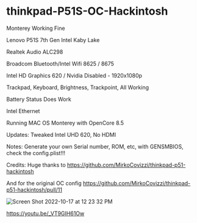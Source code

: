 # thinkpad-P51S-OC-Hackintosh
Monterey Working Fine

Lenovo P51S 7th Gen Intel Kaby Lake

Realtek Audio ALC298

Broadcom Bluetooth/Intel Wifi 8625 / 8675

Intel HD Graphics 620 / Nvidia Disabled - 1920x1080p

Trackpad, Keyboard, Brightness, Trackpoint, All Working

Battery Status Does Work

Intel Ethernet

Running MAC OS Monterey with OpenCore 8.5

Updates:
Tweaked Intel UHD 620, No HDMI


Notes:
Generate your own Serial number, ROM, etc, with GENSMBIOS, check the config.plist!!!


Credits:
Huge thanks to https://github.com/MirkoCovizzi/thinkpad-p51-hackintosh

And for the original OC config https://github.com/MirkoCovizzi/thinkpad-p51-hackintosh/pull/11

![Screen Shot 2022-10-17 at 12 23 32 PM](https://user-images.githubusercontent.com/2180292/196254178-3d7b70d8-70aa-402e-9454-2647abc2be2a.png)

https://youtu.be/_VT9GIH61Ow

